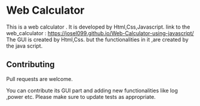 # Web Calculator

This is  a web calculator .
It is developed by Html,Css,Javascript.
link to the web_calculator :  https://josel099.github.io/Web-Calculator-using-javascript/
The GUI is created by Html,Css. but the functionalities in it ,are created by the java script.

## Contributing

Pull requests are welcome.

You can contribute its GUI part and adding new functionalities like log ,power etc.
Please make sure to update tests as appropriate.
